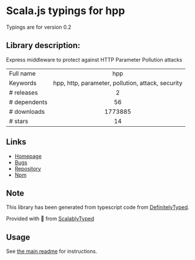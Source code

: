 
# Scala.js typings for hpp

Typings are for version 0.2

## Library description:
Express middleware to protect against HTTP Parameter Pollution attacks

|                    |                 |
| ------------------ | :-------------: |
| Full name          | hpp |
| Keywords           | hpp, http, parameter, pollution, attack, security |
| # releases         | 2 |
| # dependents       | 56 |
| # downloads        | 1773885 |
| # stars            | 14 |

## Links
- [Homepage](https://github.com/analog-nico/hpp)
- [Bugs](https://github.com/analog-nico/hpp/issues)
- [Repository](https://github.com/analog-nico/hpp)
- [Npm](https://www.npmjs.com/package/hpp)
    


## Note
This library has been generated from typescript code from [DefinitelyTyped](https://definitelytyped.org).

Provided with :purple_heart: from [ScalablyTyped](https://github.com/oyvindberg/ScalablyTyped)

## Usage
See [the main readme](../../readme.md) for instructions.


